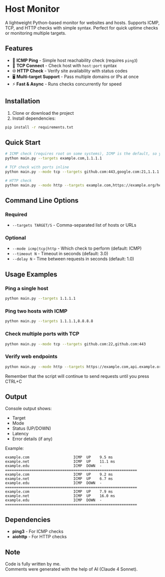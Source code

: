 # Host Monitor

A lightweight Python-based monitor for websites and hosts. Supports
ICMP, TCP, and HTTP checks with simple syntax. Perfect for quick uptime
checks or monitoring multiple targets.

## Features

-   📡 **ICMP Ping** - Simple host reachability check (requires
    `ping3`)
-   🔌 **TCP Connect** - Check host with `host:port` syntax
-   🌐 **HTTP Check** - Verify site availability with status codes
-   🖥️ **Multi-target Support** - Pass multiple domains or IPs at once
-   ⚡ **Fast & Async** - Runs checks concurrently for speed

## Installation

1.  Clone or download the project
2.  Install dependencies:

``` bash
pip install -r requirements.txt
```

## Quick Start

``` bash
# ICMP check (requires root on some systems), ICMP is the default, so you don't need --mode option
python main.py --targets example.com,1.1.1.1

# TCP check with ports inline
python main.py --mode tcp --targets github.com:443,google.com:21,1.1.1.1:22

# HTTP check
python main.py --mode http --targets example.com,https://example.org/health
```

## Command Line Options

### Required

-   `--targets TARGET/S` - Comma-separated list of hosts or URLs

### Optional

-   `--mode icmp|tcp|http` - Which check to perform (default: ICMP)
-   `--timeout N` - Timeout in seconds (default: 3.0)
-   `--delay N` - Time between requests in seconds (default: 1.0)

## Usage Examples

### Ping a single host

``` bash
python main.py --targets 1.1.1.1
```

### Ping two hosts with ICMP

``` bash
python main.py --targets 1.1.1.1,8.8.8.8
```

### Check multiple ports with TCP

``` bash
python main.py --mode tcp --targets github.com:22,github.com:443
```

### Verify web endpoints

``` bash
python main.py --mode http --targets https://example.com,api.example.org/health
```

Remember that the script will continue to send requests until you press CTRL+C

## Output

Console output shows:
- Target
- Mode
- Status (UP/DOWN)
- Latency
- Error details (if any)

Example:

    example.com                    ICMP  UP    9.5 ms
    example.net                    ICMP  UP    11.1 ms
    example.edu                    ICMP  DOWN  -
    ============================================================
    example.com                    ICMP  UP    9.2 ms
    example.net                    ICMP  UP    6.7 ms
    example.edu                    ICMP  DOWN  -
    ============================================================
    example.com                    ICMP  UP    7.9 ms
    example.net                    ICMP  UP    16.0 ms
    example.edu                    ICMP  DOWN  -
    ============================================================

## Dependencies

-   **ping3** - For ICMP checks
-   **aiohttp** - For HTTP checks

## Note
Code is fully written by me.\
Comments were generated with the help of AI (Claude 4 Sonnet).
